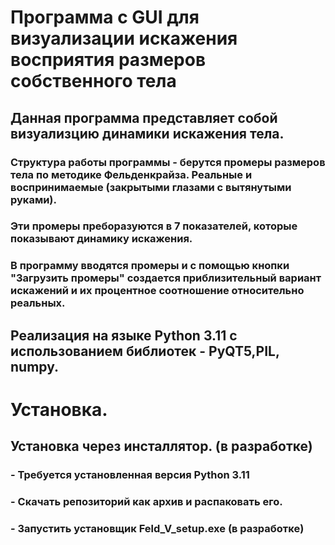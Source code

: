 # Программа с GUI для визуализации искажения восприятия размеров собственного тела

## Данная программа представляет собой визуализцию динамики искажения тела.

### Структура работы программы - берутся промеры размеров тела по методике Фельденкрайза. Реальные и воспринимаемые (закрытыми глазами с вытянутыми руками). 
### Эти промеры преборазуются в 7 показателей, которые показывают динамику искажения. 
### В программу вводятся промеры и с помощью кнопки "Загрузить промеры" создается приблизительный вариант искажений и их процентное соотношение относительно реальных.

## Реализация на языке Python 3.11 с использованием библиотек - PyQT5,PIL, numpy.

# Установка.

## Установка через инсталлятор. (в разработке)

### - Требуется установленная версия Python 3.11 
### - Скачать репозиторий как архив и распаковать его.
### - Запустить установщик Feld_V_setup.exe (в разработке)

